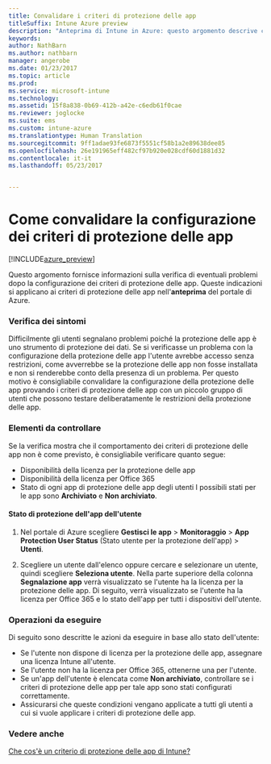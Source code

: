 ```yaml
---
title: Convalidare i criteri di protezione delle app
titleSuffix: Intune Azure preview
description: "Anteprima di Intune in Azure: questo argomento descrive com&quot;è possibile verificare e convalidare se i criteri di protezione delle app sono configurati correttamente e funzionano come previsto."
keywords: 
author: NathBarn
ms.author: nathbarn
manager: angerobe
ms.date: 01/23/2017
ms.topic: article
ms.prod: 
ms.service: microsoft-intune
ms.technology: 
ms.assetid: 15f8a838-0b69-412b-a42e-c6edb61f0cae
ms.reviewer: joglocke
ms.suite: ems
ms.custom: intune-azure
ms.translationtype: Human Translation
ms.sourcegitcommit: 9ff1adae93fe6873f5551cf58b1a2e89638dee85
ms.openlocfilehash: 26e191965eff482cf97b920e028cdf60d1881d32
ms.contentlocale: it-it
ms.lasthandoff: 05/23/2017


---
```


# <a name="how-to-validate-your-app-protection-policy-setup"></a>Come convalidare la configurazione dei criteri di protezione delle app

[!INCLUDE[azure_preview](./includes/azure_preview.md)]


Questo argomento fornisce informazioni sulla verifica di eventuali problemi dopo la configurazione dei criteri di protezione delle app. Queste indicazioni si applicano ai criteri di protezione delle app nell'**anteprima** del portale di Azure.

### <a name="checking-for-symptoms"></a>Verifica dei sintomi
Difficilmente gli utenti segnalano problemi poiché la protezione delle app è uno strumento di protezione dei dati. Se si verificasse un problema con la configurazione della protezione delle app l'utente avrebbe accesso senza restrizioni, come avverrebbe se la protezione delle app non fosse installata e non si renderebbe conto della presenza di un problema. Per questo motivo è consigliabile convalidare la configurazione della protezione delle app provando i criteri di protezione delle app con un piccolo gruppo di utenti che possono testare deliberatamente le restrizioni della protezione delle app.


### <a name="what-to-check"></a>Elementi da controllare

Se la verifica mostra che il comportamento dei criteri di protezione delle app non è come previsto, è consigliabile verificare quanto segue:

- Disponibilità della licenza per la protezione delle app
- Disponibilità della licenza per Office 365
- Stato di ogni app di protezione delle app degli utenti I possibili stati per le app sono **Archiviato** e **Non archiviato**.

#### <a name="user-app-protection-status"></a>Stato di protezione dell'app dell'utente
1. Nel portale di Azure scegliere **Gestisci le app** > **Monitoraggio** >  **App Protection User Status** (Stato utente per la protezione dell'app) > **Utenti**.

2. Scegliere un utente dall'elenco oppure cercare e selezionare un utente, quindi scegliere **Seleziona utente**. Nella parte superiore della colonna **Segnalazione app** verrà visualizzato se l'utente ha la licenza per la protezione delle app. Di seguito, verrà visualizzato se l'utente ha la licenza per Office 365 e lo stato dell'app per tutti i dispositivi dell'utente.



### <a name="what-to-do"></a>Operazioni da eseguire
Di seguito sono descritte le azioni da eseguire in base allo stato dell'utente:

- Se l'utente non dispone di licenza per la protezione delle app, assegnare una licenza Intune all'utente.
- Se l'utente non ha la licenza per Office 365, ottenerne una per l'utente.
- Se un'app dell'utente è elencata come **Non archiviato**, controllare se i criteri di protezione delle app per tale app sono stati configurati correttamente.
- Assicurarsi che queste condizioni vengano applicate a tutti gli utenti a cui si vuole applicare i criteri di protezione delle app.

### <a name="see-also"></a>Vedere anche

[Che cos'è un criterio di protezione delle app di Intune?](app-protection-policies.md)

